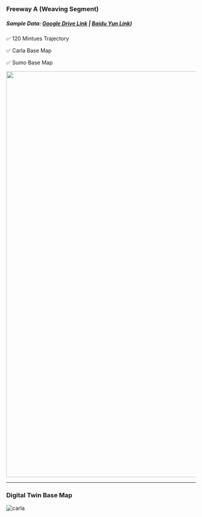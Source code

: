 ### Freeway A (Weaving Segment) 
##### Sample Data: [Google Drive Link](https://drive.google.com/drive/folders/1t0RNw0I3k06rPchSvgkQvzKU_2P-mbhV?usp=sharing) | [Baidu Yun Link]( https://pan.baidu.com/s/1mF423Onhbgt7wVZdyxOqvA?pwd=r6f5 ))

:white_check_mark: 120 Mintues Trajectory

:white_check_mark:  Carla Base Map

:white_check_mark:  Sumo Base Map


<img src="https://github.com/ozheng1993/UCF-SST-CitySim-Dataset/blob/main/asset/ExpresswayA/image/expresswayAARCIS.gif" width="1080">

<hr> 

### Digital Twin Base Map

![carla](https://github.com/ozheng1993/UCF-SST-CitySim-Dataset/blob/main/asset/ExpresswayA/image/expresswayABasemap.png)
